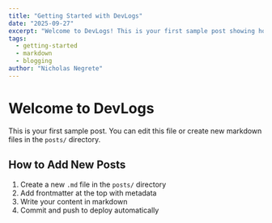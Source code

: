 ```yaml
---
title: "Getting Started with DevLogs"
date: "2025-09-27"
excerpt: "Welcome to DevLogs! This is your first sample post showing how to write technical content with markdown."
tags:
  - getting-started
  - markdown
  - blogging
author: "Nicholas Negrete"
---
```


# Welcome to DevLogs

This is your first sample post. You can edit this file or create new markdown files in the `posts/` directory.

## How to Add New Posts

1. Create a new `.md` file in the `posts/` directory
2. Add frontmatter at the top with metadata
3. Write your content in markdown
4. Commit and push to deploy automatically
